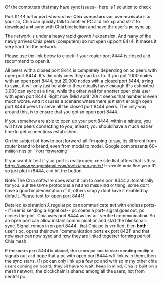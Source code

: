 Of the computers that may have sync issues-- here is 1 solution to check

Port 8444 is the port where other Chia computers can communicate into your pc, Chia can quickly talk to another PC and link up and start to download and sync with Chia blockchian and have the user's pc sync up.

The network is under a heavy rapid growth / expansion. And many of the newly arrived Chia peers (computers) do not open up port 8444. It makes it very hard for the network. 

Please use the link below to check if your router port 8444 is closed and recommend to open it.

All peers with a closed port 8444 is completely depending on pc peers with open port 8444. It's the only ones they can talk to. If you got 1,000 nodes with an open port 8444, but 20,000 nodes with a closed port 8444, trying to sync, it will only just be able to theoretically have enough IP's estimated 3,000 can sync at a time, while the other wait for another open chia user with open port 8444.   Right now (Mid April '20) it seems that number is even much worse. And it causes a scenario where there just isn't enough open port 8444 peers to serve all the closed port 8444 peers. The only way around this, is to ensure that you got an open port 8444.

If you somehow are able to open up your port 8444, within a minute, you will have peers connecting to you, atleast, you should have a much easier time to get connections established. 

On the subject of how to port forward, all I'm going to say, its different from router brand to brand, even from model to model.
Google.com presents 60+ million hits on "[Port forwarding](https://www.google.com/search?q=port+forwarding&source=hp&ei=HDB-YILlDoOB9u8P-72_4AM&iflsig=AINFCbYAAAAAYH4-LJZmDqT9olTepGniZToDYoAz5s4Q&oq=port+for&gs_lcp=Cgdnd3Mtd2l6EAMYADICCAAyAggAMgIIADICCAAyAggAMgIIADICCAAyAggAMgIIADICCAA6CAgAELEDEIMBOgUIABCxAzoICC4QsQMQgwE6CwgAELEDEMcBEKMCOgUILhCxAzoICAAQxwEQrwE6CAguELEDEJMCOgIILjoECAAQCjoGCAAQChATOggIABAKEB4QEzoGCAAQHhATUMMPWLghYJgqaANwAHgAgAFeiAGlBZIBAjEwmAEAoAEBqgEHZ3dzLXdperABAA&sclient=gws-wiz)"

If you want to test if your port is really open, one site that offers that is this:
https://www.yougetsignal.com/tools/open-ports/
It should auto find your IP, so just plot in 8444, and hit the button.

Note: The Chia software does what it can to open port 8444 automatically for you. But the UPnP protocol is a hit and miss kind of thing, some dont have a good implementation of it, others simply dont have it enabled by default. Please test for open port 8444!

Detailed explanation 
A regular pc can communicate **out** with endless ports-- if user is sending a signal out-- pc opens a port- signal goes out, pc closes the port. 
Chia uses port 8444 as instant verified communication.  So an open port can allow instant communication and start the blockchain sync.  Signal comes in on port 8444- that Chia pc is verified, then **both** user's pc, opens their own "communication ports ex port 8421" and that new user can now sync and now they are linked together forming part of Chia mesh. 

 If the users port 8444 is closed, the users pc has to start sending multiple signals out and hope that a pc with open port 8444 will link with them, then the sync starts. (1) pc can only link up a few pc and with so many other chia users coming on board, they all have to wait.  Keep in mind, Chia is built on a mesh network, the blockchain is shared among all the users, not from central pc. 